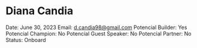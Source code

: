 # Diana Candia

Date: June 30, 2023
Email: d.candia98@gmail.com
Potencial Builder: Yes
Potencial Champion: No
Potencial Guest Speaker: No
Potencial Partner: No
Status: Onboard